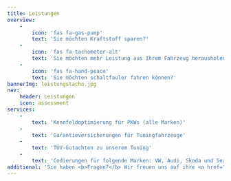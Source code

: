```yaml
---
title: Leistungen
overview:
    -
        icon: 'fas fa-gas-pump'
        text: 'Sie möchten Kraftstoff sparen?'
    -
        icon: 'fas fa-tachometer-alt'
        text: 'Sie möchten mehr Leistung aus Ihrem Fahrzeug herausholen?'
    -
        icon: 'fas fa-hand-peace'
        text: 'Sie möchten schaltfauler fahren können?'
bannerImg: leistungstacho.jpg
nav:
    header: Leistungen
    icon: assessment
services:
    -
        text: 'Kennfeldoptimierung für PKWs (alle Marken)'
    -
        text: 'Garantieversicherungen für Tuningfahrzeuge'
    -
        text: 'TÜV-Gutachten zu unserem Tuning'
    -
        text: 'Codierungen für folgende Marken: VW, Audi, Skoda und Seat'
additional: 'Sie haben <b>Fragen?</b> Wir freuen uns auf ihre <a href="kontakt">Kontaktaufnahme</a>. <br>Gerne begrüßen wir Sie als neuen Kunden und überzeugen Sie von unserer Arbeit!'
---
```


